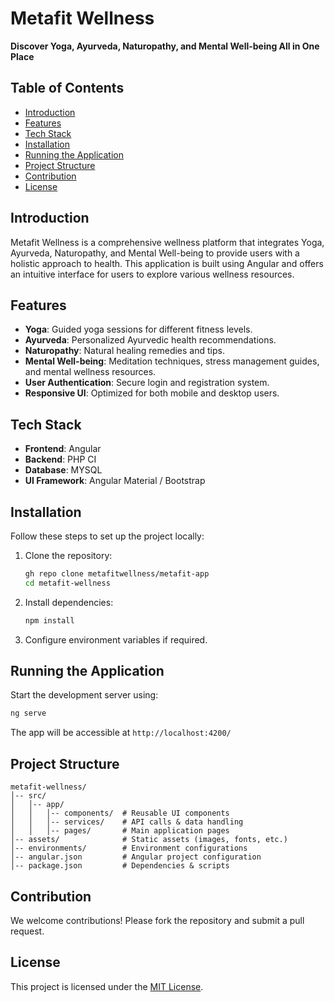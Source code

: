 # Metafit Wellness

**Discover Yoga, Ayurveda, Naturopathy, and Mental Well-being All in One Place**

## Table of Contents
- [Introduction](#introduction)
- [Features](#features)
- [Tech Stack](#tech-stack)
- [Installation](#installation)
- [Running the Application](#running-the-application)
- [Project Structure](#project-structure)
- [Contribution](#contribution)
- [License](#license)

## Introduction
Metafit Wellness is a comprehensive wellness platform that integrates Yoga, Ayurveda, Naturopathy, and Mental Well-being to provide users with a holistic approach to health. This application is built using Angular and offers an intuitive interface for users to explore various wellness resources.

## Features
- **Yoga**: Guided yoga sessions for different fitness levels.
- **Ayurveda**: Personalized Ayurvedic health recommendations.
- **Naturopathy**: Natural healing remedies and tips.
- **Mental Well-being**: Meditation techniques, stress management guides, and mental wellness resources.
- **User Authentication**: Secure login and registration system.
- **Responsive UI**: Optimized for both mobile and desktop users.

## Tech Stack
- **Frontend**: Angular
- **Backend**: PHP CI
- **Database**: MYSQL
- **UI Framework**: Angular Material / Bootstrap

## Installation
Follow these steps to set up the project locally:

1. Clone the repository:
   ```bash
   gh repo clone metafitwellness/metafit-app
   cd metafit-wellness
   ```
2. Install dependencies:
   ```bash
   npm install
   ```
3. Configure environment variables if required.

## Running the Application
Start the development server using:
```bash
ng serve
```
The app will be accessible at `http://localhost:4200/`

## Project Structure
```
metafit-wellness/
│-- src/
│   │-- app/
│   │   │-- components/  # Reusable UI components
│   │   │-- services/    # API calls & data handling
│   │   │-- pages/       # Main application pages
│-- assets/              # Static assets (images, fonts, etc.)
│-- environments/        # Environment configurations
│-- angular.json         # Angular project configuration
│-- package.json         # Dependencies & scripts
```

## Contribution
We welcome contributions! Please fork the repository and submit a pull request.

## License
This project is licensed under the [MIT License](LICENSE).

